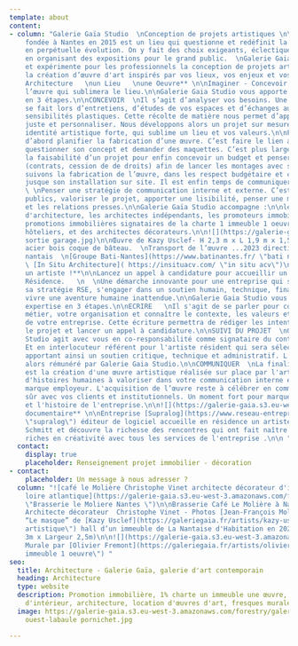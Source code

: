 ```yaml
---
template: about
content:
- column: "Galerie Gaïa Studio  \nConception de projets artistiques \n\nGalerie Gaia
    fondée à Nantes en 2015 est un lieu qui questionne et redéfinit la création contemporaine
    en perpétuelle évolution. On y fait des choix exigeants, éclectiques et ambitieux
    en organisant des expositions pour le grand public.  \nGalerie Gaia Studio décloisonne
    et expérimente pour les professionnels la conception de projets artistiques et
    la création d’œuvre d'art inspirés par vos lieux, vos enjeux et vos valeurs.\n\n**une
    Architecture   \nun Lieu   \nune Oeuvre** \n\nImaginer - Concevoir - Produire
    l’œuvre qui sublimera le lieu.\n\nGalerie Gaia Studio vous apporte son expertise
    en 3 étapes.\n\nCONCEVOIR  \nIl s’agit d’analyser vos besoins. Une expertise qui
    se fait lors d’entretiens, d’études de vos espaces et d’échanges autour de vos
    sensibilités plastiques. Cette récolte de matière nous permet d’apporter une réflexion
    juste et personnaliser. Nous développons alors un projet sur mesure, avec une
    identité artistique forte, qui sublime un lieu et vos valeurs.\n\nPRODUIRE  \nC’est
    d’abord planifier la fabrication d’une œuvre. C’est faire le lien avec l’artiste,
    questionner son concept et demander des maquettes. C’est plus largement questionner
    la faisabilité d’un projet pour enfin concevoir un budget et penser l’administratif
    (contrats, cession de de droits) afin de lancer les montages avec sérénité. Nous
    suivons la fabrication de l’œuvre, dans les respect budgétaire et calendaire,
    jusque son installation sur site. Il est enfin temps de communiquer.\n\nCOMMUNIQUER
    \ \nPenser une stratégie de communication interne et externe. C’est analyser vos
    publics, valoriser le projet, apporter une lisibilité, penser une médiation pertinente
    et les relations presses.\n\nGalerie Gaïa Studio accompagne :\n\nles cabinets
    d'architecture, les architectes indépendants, les promoteurs immobiliers et les
    promotions immobilières signataires de la charte 1 immeuble 1 oeuvre, des groupes
    hôteliers, et des architectes décorateurs.\n\n![](https://galerie-gaia.s3.eu-west-3.amazonaws.com/forestry/galerie-gaia-kazy-masque
    sortie garage.jpg)\n\nŒuvre de Kazy Usclef- H 2,3 m x L 1,9 m x 1,5 m P 230kg
    acier bois coque de bâteau.  \nTransport de l’œuvre ...2023 direction un immeuble
    nantais  \n[Groupe Bati-Nantes](https://www.batinantes.fr/ \"bati nantes\") -
    \ [In Situ Architecture]( https://insituacv.com/ \"in situ acv\")\n\n**Recrutez
    un artiste !**\n\nLancez un appel à candidature pour accueillir un artiste en
    Résidence.   \n  \nUne démarche innovante pour une entreprise qui souhaite dans
    sa stratégie RSE, s'engager dans un soutien humain, technique, financier pour
    vivre une aventure humaine inattendue.\n\nGalerie Gaia Studio vous apporte son
    expertise en 3 étapes.\n\nECRIRE   \nIl s'agit de se parler pour comprendre votre
    métier, votre organisation et connaître le contexte, les valeurs et les enjeux
    de votre entreprise. Cette écriture permettra de rédiger les intentions, budgéter
    le projet et lancer un appel à candidature.\n\nSUIVI DU PROJET  \nGalerie Gaia
    Studio agit avec vous en co-responsabilité comme signataire du contrat d'accueil.
    Et en interlocuteur référent pour l'artiste résident qui sera sélectionné, lui
    apportant ainsi un soutien critique, technique et administratif. L'artiste est
    alors rémunéré par Galerie Gaia Studio.\n\nCOMMUNIQUER  \nLa finalité de la résidence
    est la création d'une œuvre artistique réalisée sur place par l'artiste. Autant
    d'histoires humaines à valoriser dans votre communication interne et pour votre
    marque employeur. L'acquisition de l’œuvre reste à célébrer en communiquant bien
    sûr avec vos clients et institutionnels. Un moment fort pour marquer les collaborateurs
    et l'histoire de l'entreprise.\n\n![](https://galerie-gaia.s3.eu-west-3.amazonaws.com/forestry/galerie-gaia-fresque-hd_0.jpg)\n\n**source
    documentaire** \n\nEntreprise [Supralog](https://www.reseau-entreprendre.org/fr/blog/artiste-plasticien-en-residence-dans-une-entreprise/
    \"supralog\") éditeur de logiciel accueille en résidence un artiste  Matthieu
    Schmitt et découvre la richesse des rencontres qui ont fait naître des interactions
    riches en créativité avec tous les services de l'entreprise .\n\n "
  contact:
    display: true
    placeholder: Renseignement projet immobilier - décoration
- contact:
    placeholder: Un message à nous adresser ?
  column: "![café le Molière Christophe Vinet architecte décorateur d'intérieur nantes
    loire atlantique](https://galerie-gaia.s3.eu-west-3.amazonaws.com/forestry/galeriegaia@brasserielemoliere@jeanfrancoismoliere.jpg
    \"Brasserie le Moliere Nantes \")\n\nBrasserie Café Le Molière à Nantes - Réalisation
    Architecte décorateur  Christophe Vinet - Photos [Jean-François Molliere]()\n\n![](https://galerie-gaia.s3.eu-west-3.amazonaws.com/forestry/masque.jpg)\n\nInstallation
    “Le masque” de [Kazy Usclef](https://galeriegaia.fr/artists/kazy-usclef/ \"1%
    artistique\") hall d’un immeuble de La Nantaise d'Habitation en 2021 (Hauteur
    3m x Largeur 2,5m)\n\n![](https://galerie-gaia.s3.eu-west-3.amazonaws.com/forestry/mural-11-compressions-500x200-15000-1.jpg)\n\nInstallation
    Murale par [Olivier Fremont](https://galeriegaia.fr/artists/olivier-fremont/ \"1
    immeuble 1 oeuvre\") "
seo:
  title: Architecture - Galerie Gaïa, galerie d'art contemporain
  heading: Architecture
  type: website
  description: Promotion immobilière, 1% charte un immeuble une œuvre, décoration
    d'intérieur, architecture, location d'œuvres d'art, fresques murales, street art...
  image: https://galerie-gaia.s3.eu-west-3.amazonaws.com/forestry/galeriegaia-magazinecoté
    ouest-labaule pornichet.jpg

---
```

